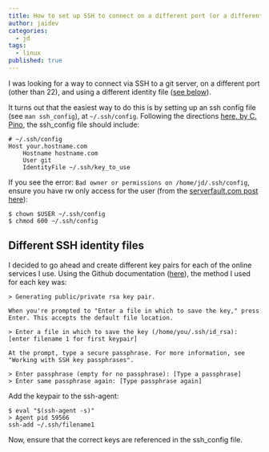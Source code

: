 ```yaml
---
title: How to set up SSH to connect on a different port (or a different key)
author: jaidev
categories:
  - jd
tags:
  - linux
published: true
---
```

I was looking for a way to connect via SSH to a git server, on a different port (other than 22), and using a different identity file ([see below](#Different-SSH-identity-files)).

It turns out that the easiest way to do this is by setting up an ssh config file (see `man ssh_config`), at `~/.ssh/config`. Following the directions [here, by C. Pino](https://web.archive.org/web/20191219052807/https://medium.com/@czarpino/how-to-tell-git-which-ssh-key-to-use-c8574fb243fd), the ssh_config file should include:

```
# ~/.ssh/config
Host your.hostname.com
    Hostname hostname.com
    User git
    IdentityFile ~/.ssh/key_to_use
```

If you see the error: `Bad owner or permissions on /home/jd/.ssh/config`, ensure you have rw only access for the user (from the [serverfault.com post here](https://serverfault.com/questions/253313/ssh-returns-bad-owner-or-permissions-on-ssh-config)):

```
$ chown $USER ~/.ssh/config
$ chmod 600 ~/.ssh/config
```

## Different SSH identity files

I decided to go ahead and create different key pairs for each of the online services I use. Using the Github documentation ([here](https://docs.github.com/en/github/authenticating-to-github/connecting-to-github-with-ssh)), the method I used for each key was:

```$ ssh-keygen -t rsa -b 4096 -C "your_email@example.com"
> Generating public/private rsa key pair.

When you're prompted to "Enter a file in which to save the key," press Enter. This accepts the default file location.

> Enter a file in which to save the key (/home/you/.ssh/id_rsa): [enter filename 1 for first keypair]

At the prompt, type a secure passphrase. For more information, see "Working with SSH key passphrases".

> Enter passphrase (empty for no passphrase): [Type a passphrase]
> Enter same passphrase again: [Type passphrase again]
```

Add the keypair to the ssh-agent:

```
$ eval "$(ssh-agent -s)"
> Agent pid 59566
ssh-add ~/.ssh/filename1
```

Now, ensure that the correct keys are referenced in the ssh_config file.